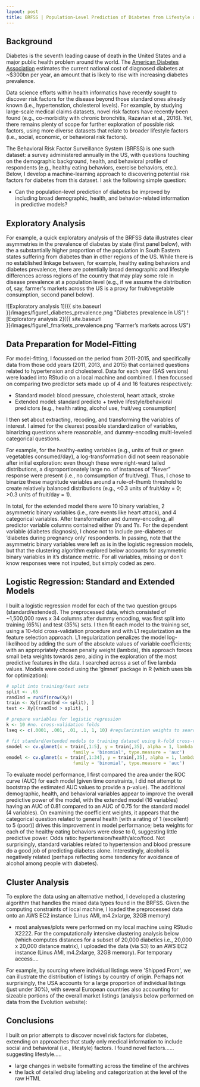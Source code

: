 ```yaml
---
layout: post
title: BRFSS | Population-Level Prediction of Diabetes from Lifestyle and Behavioral Risk Factors
---
```


## Background

Diabetes is the seventh leading cause of death in the United States and a major public health problem around the world. The [American Diabetes Association](http://main.diabetes.org/dorg/images/infographics/adv-cost-of-diabetes.pdf) estimates the current national cost of diagnosed diabetes at ~$300bn per year, an amount that is likely to rise with increasing diabetes prevalence. 

Data science efforts within health informatics have recently sought to discover risk factors for the disease beyond those standard ones already known (i.e., hypertenstion, cholesterol levels). For example, by studying large-scale medical claims datasets, novel risk factors have recently been found (e.g., co-morbidity with chronic bronchitis, Razavian et al., 2016). Yet, there remains plenty of scope for further exploration of possible risk factors, using more diverse datasets that relate to broader lifestyle factors (i.e., social, economic, or behavioral risk factors).

The Behavioral Risk Factor Surveillance System (BRFSS) is one such dataset: a survey administered annually in the US, with questions touching on the demographic background, health, and behavioral profile of respondents (e.g., healthy eating behaviors, exercise behaviors, etc.). Below, I develop a machine-learning approach to discovering potential risk factors for diabetes from this dataset. I ask the following simple question:

- Can the population-level prediction of diabetes be improved by including broad demographic, health, and behavior-related information in predictive models?

## Exploratory Analysis

For example, a quick exploratory analysis of the BRFSS data illustrates clear asymmetries in the prevalence of diabetes by state (first panel below), with the a substantially higher proportion of the population in South Eastern states suffering from diabetes than in other regions of the US. While there is no established linkage between, for example, healthy eating behaviors and diabetes prevalence, there are potentially broad demographic and lifestyle differences across regions of the country that may play some role in disease prevalence at a population level (e.g., if we assume the distribution of, say, farmer's markets across the US is a proxy for fruit/vegetable consumption, second panel below).

![Exploratory analysis 1]({{ site.baseurl }}/images/figure1_diabetes_prevalence.png "Diabetes prevalence in US")
![Exploratory analysis 2]({{ site.baseurl }}/images/figure1_fmarkets_prevalence.png "Farmer’s markets across US")

## Data Preparation for Model-Fitting

For model-fitting, I focussed on the period from 2011-2015, and specifically data from those odd years (2011, 2013, and 2015) that contained questions related to hypertension and cholesterol. Data for each year (SAS versions) were loaded into RStudio on a local machine and combined. I then focussed on comparing two predictor sets made up of 4 and 16 features respectively:

- Standard model: blood pressure, cholesterol, heart attack, stroke
- Extended model: standard predicto + twelve lifestyle/behavioral predictors (e.g., health rating, alcohol use, fruit/veg consumption)
 
I then set about extracting, recoding, and transforming the variables of interest. I aimed for the clearest possible standardization of variables, binarizing questions where reasonable, and dummy-encoding multi-leveled categorical questions. 

For example, for the healthy-eating variables (e.g., units of fruit or green vegetables consumed/day), a log-transformation did not seem reasonable after initial exploration: even though these were right-ward tailed distributions, a disproportionately large no. of instances of “Never” response were present (i.e., no comsumption of fruit/veg). Thus, I chose to binarize these magnitude variables around a rule-of-thumb threshold to create relatively balanced distributions (e.g., <0.3 units of fruit/day = 0; >0.3 units of fruit/day = 1). 

In total, for the extended model there were 10 binary variables, 2 asymmetric binary variables (i.e., rare events like heart attack), and 4 categorical variables. After transformation and dummy-encoding, all predictor variable columns contained either 0’s and 1’s. For the dependent variable (diabetes diagnosis), I chose not to include pre-diabetes or ’diabetes during pregnancy only’ respondents. In passing, note that the asymmetric binary variables were left as is in the logistic regression models, but that the clustering algorithm explored below accounts for asymmetric binary variables in it’s distance metric. For all variables, missing or don’t know responses were not inputed, but simply coded as zero.

## Logistic Regression: Standard and Extended Models

I built a logistic regression model for each of the two question groups (standard/extended). The preprocessed data, which consisted of ~1,500,000 rows x 34 columns after dummy encoding, was first split into training (65%) and test (35%) sets. I then fit each model to the training set, using a 10-fold cross-validation procedure and with L1 regularization as the feature selection approach. L1 regularization penalizes the model log-likelihood by adding the sum of the absolute values of variable coefficients; with an appropriately chosen penalty weight (lambda), this approach forces small beta weights towards zero, aiding in the exploration of the most predictive features in the data. I searched across a set of five lambda values. Models were coded using the ’glmnet’ package in R (which uses bla for optimization):

```R
# split into training/test sets
split <- .65
randInd = runif(nrow(Xy))
train <- Xy[(randInd <= split), ]
test <- Xy[(randInd > split), ]

# prepare variables for logistic regression
k <- 10 #no. cross-validation folds
lseq <- c(.0001, .001, .01, .1, 1, 10) #regularization weights to search through

# fit standard/extended models to training dataset using k-fold cross-validation procedure
smodel <- cv.glmnet(x = train[,1:5], y = train[,35], alpha = 1, lambda = lseq, nfolds = k, 
                         family = 'binomial', type.measure = 'auc')
emodel <- cv.glmnet(x = train[,1:34], y = train[,35], alpha = 1, lambda = lseq, nfolds = k,
                         family = 'binomial', type.measure = 'auc')
```
To evaluate model performance, I first compared the area under the ROC curve (AUC) for each model (given time constraints, I did not attempt to bootstrap the estimated AUC values to provide a p-value). The additional demographic, health, and behavioral variables appear to improve the overall predictive power of the model, with the extended model (16 variables) having an AUC of 0.81 compared to an AUC of 0.75 for the standard model (4 variables). On examining the coefficient weights, it appears that the categorical question related to general health [with a rating of 1 (excellent) to 5 (poor)] drives this improvement in model performance; beta weights for each of the healthy eating behaviors were close to 0, suggesting little predictive power. Odds ratio: hypertension/health/alco/food. Not surprisingly, standard variables related to hypertension and blood pressure do a good job of predicting diabetes alone. Interestingly, alcohol is negatively related (perhaps reflecting some tendency for avoidance of alcohol among people with diabetes).


## Cluster Analysis

To explore the data using an alternative method, I developed a clustering algorithm that handles the mixed data types found in the BRFSS.
Given the computing constraints of local machine, I loaded the preprocessed data onto an AWS EC2 instance (Linus AMI, m4.2xlarge, 32GB memory)

- most analyses/plots were performed on my local machine using RStudio X2222. For the computationally intensive clustering analysis below (which computes distances for a subset of 20,000 diabetics i.e., 20,000 x 20,000 distance matrix), I uploaded the data (via S3) to an AWS EC2 instance (Linus AMI, m4.2xlarge, 32GB memory). For temporary access….


For example, by sourcing where individual listings were 'Shipped From', we can illustrate the distribution of listings by country of origin. Perhaps not surprisingly, the USA accounts for a large proportion of individual listings (just under 30%), with several European countries also accounting for sizeable portions of the overall market listings (analysis below performed on data from the Evolution website):

## Conclusions

I built on prior attempts to discover novel risk factors for diabetes, extending on approaches that study only medical information to include social and behavioral (i.e., lifestyle) factors. I found novel factors……suggesting lifestyle….. 
- large changes in website formatting across the timeline of the archives
- the lack of detailed drug labeling and categorization at the level of the raw HTML

<!--more-->
